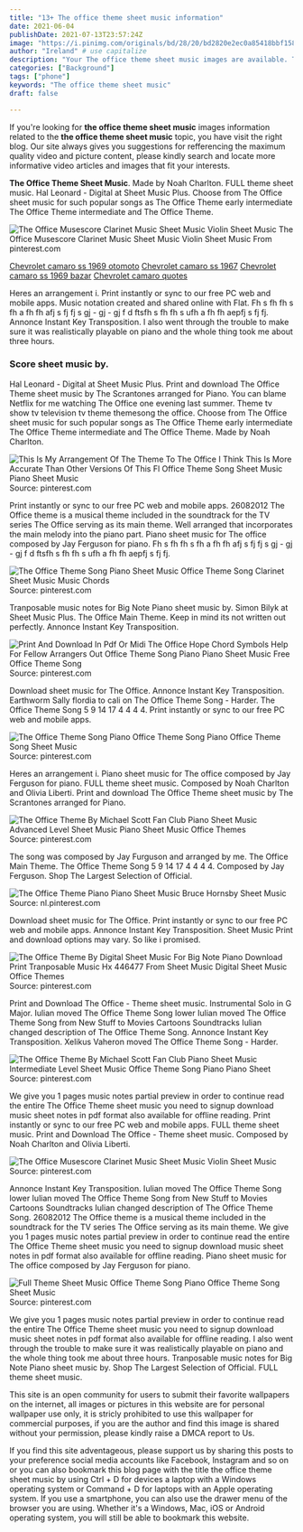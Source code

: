 ```yaml
---
title: "13+ The office theme sheet music information"
date: 2021-06-04
publishDate: 2021-07-13T23:57:24Z
image: "https://i.pinimg.com/originals/bd/28/20/bd2820e2ec0a85418bbf1584c60c8cfd.jpg"
author: "Ireland" # use capitalize
description: "Your The office theme sheet music images are available. The office theme sheet music are a topic that is being searched for and liked by netizens now. You can Download the The office theme sheet music files here. Find and Download all free images."
categories: ["Background"]
tags: ["phone"]
keywords: "The office theme sheet music"
draft: false

---
```


If you're looking for **the office theme sheet music** images information related to the **the office theme sheet music** topic, you have visit the right  blog.  Our site always  gives you  suggestions  for refferencing  the maximum  quality video and picture  content, please kindly search and locate more informative video articles and images  that fit your interests.

**The Office Theme Sheet Music**. Made by Noah Charlton. FULL theme sheet music. Hal Leonard - Digital at Sheet Music Plus. Choose from The Office sheet music for such popular songs as The Office Theme early intermediate The Office Theme intermediate and The Office Theme.

![The Office Musescore Clarinet Music Sheet Music Violin Sheet Music](https://i.pinimg.com/originals/b4/bb/46/b4bb46f78a30052692970bb807dab65a.png "The Office Musescore Clarinet Music Sheet Music Violin Sheet Music")
The Office Musescore Clarinet Music Sheet Music Violin Sheet Music From pinterest.com

[Chevrolet camaro ss 1969 otomoto](/chevrolet-camaro-ss-1969-otomoto/)
[Chevrolet camaro ss 1967](/chevrolet-camaro-ss-1967/)
[Chevrolet camaro ss 1969 bazar](/chevrolet-camaro-ss-1969-bazar/)
[Chevrolet camaro quotes](/chevrolet-camaro-quotes/)

Heres an arrangement i. Print instantly or sync to our free PC web and mobile apps. Music notation created and shared online with Flat. Fh s fh fh s fh a fh fh afj s fj fj s gj - gj - gj f d ftsfh s fh fh s ufh a fh fh aepfj s fj fj. Annonce Instant Key Transposition. I also went through the trouble to make sure it was realistically playable on piano and the whole thing took me about three hours.

### Score sheet music by.

Hal Leonard - Digital at Sheet Music Plus. Print and download The Office Theme sheet music by The Scrantones arranged for Piano. You can blame Netflix for me watching The Office one evening last summer. Theme tv show tv television tv theme themesong the office. Choose from The Office sheet music for such popular songs as The Office Theme early intermediate The Office Theme intermediate and The Office Theme. Made by Noah Charlton.


![This Is My Arrangement Of The Theme To The Office I Think This Is More Accurate Than Other Versions Of This Fl Office Theme Song Sheet Music Piano Sheet Music](https://i.pinimg.com/originals/dc/81/91/dc81917c165fd7dffee16ef73dc196b4.jpg "This Is My Arrangement Of The Theme To The Office I Think This Is More Accurate Than Other Versions Of This Fl Office Theme Song Sheet Music Piano Sheet Music")
Source: pinterest.com

Print instantly or sync to our free PC web and mobile apps. 26082012 The Office theme is a musical theme included in the soundtrack for the TV series The Office serving as its main theme. Well arranged that incorporates the main melody into the piano part. Piano sheet music for The office composed by Jay Ferguson for piano. Fh s fh fh s fh a fh fh afj s fj fj s gj - gj - gj f d ftsfh s fh fh s ufh a fh fh aepfj s fj fj.

![The Office Theme Song Piano Sheet Music Office Theme Song Clarinet Sheet Music Music Chords](https://i.pinimg.com/originals/80/cb/3b/80cb3b64e34c6886dda1325d3ac3e660.jpg "The Office Theme Song Piano Sheet Music Office Theme Song Clarinet Sheet Music Music Chords")
Source: pinterest.com

Tranposable music notes for Big Note Piano sheet music by. Simon Bilyk at Sheet Music Plus. The Office Main Theme. Keep in mind its not written out perfectly. Annonce Instant Key Transposition.

![Print And Download In Pdf Or Midi The Office Hope Chord Symbols Help For Fellow Arrangers Out Office Theme Song Piano Piano Sheet Music Free Office Theme Song](https://i.pinimg.com/originals/69/07/72/69077295769d9849150bc94ca06381e9.png "Print And Download In Pdf Or Midi The Office Hope Chord Symbols Help For Fellow Arrangers Out Office Theme Song Piano Piano Sheet Music Free Office Theme Song")
Source: pinterest.com

Download sheet music for The Office. Annonce Instant Key Transposition. Earthworm Sally flordia to cali on The Office Theme Song - Harder. The Office Theme Song 5 9 14 17 4 4 4 4. Print instantly or sync to our free PC web and mobile apps.

![The Office Theme Song Piano Office Theme Song Piano Office Theme Song Sheet Music](https://i.pinimg.com/originals/a5/82/f0/a582f0297815b061865d6530e383b77e.jpg "The Office Theme Song Piano Office Theme Song Piano Office Theme Song Sheet Music")
Source: pinterest.com

Heres an arrangement i. Piano sheet music for The office composed by Jay Ferguson for piano. FULL theme sheet music. Composed by Noah Charlton and Olivia Liberti. Print and download The Office Theme sheet music by The Scrantones arranged for Piano.

![The Office Theme By Michael Scott Fan Club Piano Sheet Music Advanced Level Sheet Music Piano Sheet Music Office Themes](https://i.pinimg.com/originals/8e/b5/35/8eb535b60dfdcd3a70bd06f1129e9762.png "The Office Theme By Michael Scott Fan Club Piano Sheet Music Advanced Level Sheet Music Piano Sheet Music Office Themes")
Source: pinterest.com

The song was composed by Jay Furguson and arranged by me. The Office Main Theme. The Office Theme Song 5 9 14 17 4 4 4 4. Composed by Jay Ferguson. Shop The Largest Selection of Official.

![The Office Theme Piano Piano Sheet Music Bruce Hornsby Sheet Music](https://i.pinimg.com/originals/6f/0c/c2/6f0cc2c27f5b7050de27bfe419ff14c7.png "The Office Theme Piano Piano Sheet Music Bruce Hornsby Sheet Music")
Source: nl.pinterest.com

Download sheet music for The Office. Print instantly or sync to our free PC web and mobile apps. Annonce Instant Key Transposition. Sheet Music Print and download options may vary. So like i promised.

![The Office Theme By Digital Sheet Music For Big Note Piano Download Print Tranposable Music Hx 446477 From Sheet Music Digital Sheet Music Office Themes](https://i.pinimg.com/originals/c0/c1/dc/c0c1dc4c6dbe9dda9230888c13533815.png "The Office Theme By Digital Sheet Music For Big Note Piano Download Print Tranposable Music Hx 446477 From Sheet Music Digital Sheet Music Office Themes")
Source: pinterest.com

Print and Download The Office - Theme sheet music. Instrumental Solo in G Major. Iulian moved The Office Theme Song lower Iulian moved The Office Theme Song from New Stuff to Movies Cartoons Soundtracks Iulian changed description of The Office Theme Song. Annonce Instant Key Transposition. Xelikus Vaheron moved The Office Theme Song - Harder.

![The Office Theme By Michael Scott Fan Club Piano Sheet Music Intermediate Level Sheet Music Office Theme Song Piano Piano Sheet](https://i.pinimg.com/originals/69/38/b9/6938b990b64aed27801fd47934fe9040.png "The Office Theme By Michael Scott Fan Club Piano Sheet Music Intermediate Level Sheet Music Office Theme Song Piano Piano Sheet")
Source: pinterest.com

We give you 1 pages music notes partial preview in order to continue read the entire The Office Theme sheet music you need to signup download music sheet notes in pdf format also available for offline reading. Print instantly or sync to our free PC web and mobile apps. FULL theme sheet music. Print and Download The Office - Theme sheet music. Composed by Noah Charlton and Olivia Liberti.

![The Office Musescore Clarinet Music Sheet Music Violin Sheet Music](https://i.pinimg.com/originals/b4/bb/46/b4bb46f78a30052692970bb807dab65a.png "The Office Musescore Clarinet Music Sheet Music Violin Sheet Music")
Source: pinterest.com

Annonce Instant Key Transposition. Iulian moved The Office Theme Song lower Iulian moved The Office Theme Song from New Stuff to Movies Cartoons Soundtracks Iulian changed description of The Office Theme Song. 26082012 The Office theme is a musical theme included in the soundtrack for the TV series The Office serving as its main theme. We give you 1 pages music notes partial preview in order to continue read the entire The Office Theme sheet music you need to signup download music sheet notes in pdf format also available for offline reading. Piano sheet music for The office composed by Jay Ferguson for piano.

![Full Theme Sheet Music Office Theme Song Piano Office Theme Song Sheet Music](https://i.pinimg.com/originals/bd/28/20/bd2820e2ec0a85418bbf1584c60c8cfd.jpg "Full Theme Sheet Music Office Theme Song Piano Office Theme Song Sheet Music")
Source: pinterest.com

We give you 1 pages music notes partial preview in order to continue read the entire The Office Theme sheet music you need to signup download music sheet notes in pdf format also available for offline reading. I also went through the trouble to make sure it was realistically playable on piano and the whole thing took me about three hours. Tranposable music notes for Big Note Piano sheet music by. Shop The Largest Selection of Official. FULL theme sheet music.

This site is an open community for users to submit their favorite wallpapers on the internet, all images or pictures in this website are for personal wallpaper use only, it is stricly prohibited to use this wallpaper for commercial purposes, if you are the author and find this image is shared without your permission, please kindly raise a DMCA report to Us.

If you find this site adventageous, please support us by sharing this posts to your preference social media accounts like Facebook, Instagram and so on or you can also bookmark this blog page with the title the office theme sheet music by using Ctrl + D for devices a laptop with a Windows operating system or Command + D for laptops with an Apple operating system. If you use a smartphone, you can also use the drawer menu of the browser you are using. Whether it's a Windows, Mac, iOS or Android operating system, you will still be able to bookmark this website.
